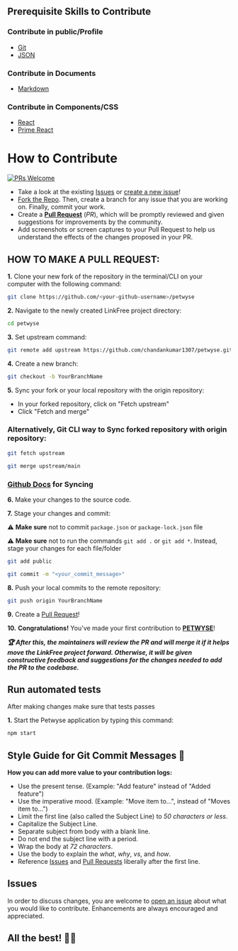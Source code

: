 ## Prerequisite Skills to Contribute

### Contribute in public/Profile

- [Git](https://git-scm.com/) 
- [JSON](https://www.json.org/json-en.html)

### Contribute in Documents

- [Markdown](https://www.markdownguide.org/basic-syntax/)

### Contribute in Components/CSS

- [React](https://reactjs.org/)
- [Prime React](https://www.primefaces.org/primereact/)

# How to Contribute

[![PRs Welcome](https://img.shields.io/badge/PRs-welcome-brightgreen.svg?style=flat-square)](https://github.com/SuperAayush/TWTCORD/pulls)

- Take a look at the existing [Issues](https://github.com/SuperAayush/TWTCORD/issues) or [create a new issue](https://github.com/SuperAayush/TWTCORD/issues/new/choose)!
- [Fork the Repo](https://github.com/SuperAayush/TWTCORD/fork). Then, create a branch for any issue that you are working on. Finally, commit your work.
- Create a **[Pull Request](https://github.com/SuperAayush/TWTCORD/compare)** (_PR_), which will be promptly reviewed and given suggestions for improvements by the community.
- Add screenshots or screen captures to your Pull Request to help us understand the effects of the changes proposed in your PR.

## HOW TO MAKE A PULL REQUEST:

**1.** Clone your new fork of the repository in the terminal/CLI on your computer with the following command:

```bash
git clone https://github.com/<your-github-username>/petwyse
```

**2.** Navigate to the newly created LinkFree project directory:

```bash
cd petwyse
```

**3.** Set upstream command:

```bash
git remote add upstream https://github.com/chandankumar1307/petwyse.git
```

**4.** Create a new branch:

```bash
git checkout -b YourBranchName
```

**5.** Sync your fork or your local repository with the origin repository:

- In your forked repository, click on "Fetch upstream"
- Click "Fetch and merge"

### Alternatively, Git CLI way to Sync forked repository with origin repository:

```bash
git fetch upstream
```

```bash
git merge upstream/main
```

### [Github Docs](https://docs.github.com/en/github/collaborating-with-pull-requests/addressing-merge-conflicts/resolving-a-merge-conflict-on-github) for Syncing

**6.** Make your changes to the source code.

**7.** Stage your changes and commit:

⚠️ **Make sure** not to commit `package.json` or `package-lock.json` file

⚠️ **Make sure** not to run the commands `git add .` or `git add *`. Instead, stage your changes for each file/folder

```bash
git add public
```

```bash
git commit -m "<your_commit_message>"
```

**8.** Push your local commits to the remote repository:

```bash
git push origin YourBranchName
```

**9.** Create a [Pull Request](https://help.github.com/en/github/collaborating-with-issues-and-pull-requests/creating-a-pull-request)!

**10.** **Congratulations!** You've made your first contribution to [**PETWYSE**](https://github.com/chandankumar1307/petwyse/graphs/contributors)! 

**_:trophy: After this, the maintainers will review the PR and will merge it if it helps move the LinkFree project forward. Otherwise, it will be given constructive feedback and suggestions for the changes needed to add the PR to the codebase._**

## Run automated tests

After making changes make sure that tests passes

**1.** Start the Petwyse application by typing this command:

```bash
npm start
```

## Style Guide for Git Commit Messages :memo:

**How you can add more value to your contribution logs:**

- Use the present tense. (Example: "Add feature" instead of "Added feature")
- Use the imperative mood. (Example: "Move item to...", instead of "Moves item to...")
- Limit the first line (also called the Subject Line) to _50 characters or less_.
- Capitalize the Subject Line.
- Separate subject from body with a blank line.
- Do not end the subject line with a period.
- Wrap the body at _72 characters_.
- Use the body to explain the _what_, _why_, _vs_, and _how_.
- Reference [Issues](https://github.com/SuperAayush/TWTCORD/issues) and [Pull Requests](https://github.com/SuperAayush/TWTCORD/pulls) liberally after the first line.

## Issues

In order to discuss changes, you are welcome to [open an issue](https://github.com/SuperAayush/TWTCORD/issues/new/choose) about what you would like to contribute. Enhancements are always encouraged and appreciated.

## All the best! 👍🏻
